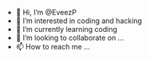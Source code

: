 - 👋 Hi, I’m @EveezP
- 👀 I’m interested in coding and hacking
- 🌱 I’m currently learning coding
- 💞️ I’m looking to collaborate on ...
- 📫 How to reach me ...

<!---
EveezP/EveezP is a ✨ special ✨ repository because its `README.md` (this file) appears on your GitHub profile.
You can click the Preview link to take a look at your changes.
--->
